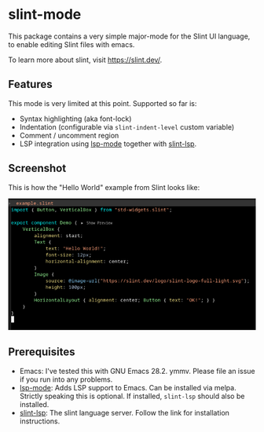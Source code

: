 # slint-mode

This package contains a very simple major-mode for the Slint UI language, to enable editing Slint files with emacs.

To learn more about slint, visit https://slint.dev/.

## Features

This mode is very limited at this point. Supported so far is:
- Syntax highlighting (aka font-lock)
- Indentation (configurable via `slint-indent-level` custom variable)
- Comment / uncomment region
- LSP integration using [lsp-mode](https://emacs-lsp.github.io/lsp-mode/) together with [slint-lsp](https://github.com/slint-ui/slint/blob/master/tools/lsp/README.md).

## Screenshot

This is how the "Hello World" example from Slint looks like:

![](./misc/Screenshot.png)

## Prerequisites

- Emacs: I've tested this with GNU Emacs 28.2. ymmv. Please file an issue if you run into any problems.
- [lsp-mode](https://emacs-lsp.github.io/lsp-mode/): Adds LSP support to Emacs. Can be installed via melpa. Strictly speaking this is optional. If installed, `slint-lsp` should also be installed.
- [slint-lsp](https://github.com/slint-ui/slint/blob/master/tools/lsp/README.md): The slint language server. Follow the link for installation instructions.
